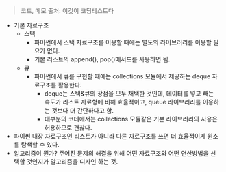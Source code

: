 > 코드, 메모 출처: 이것이 코딩테스트다

- 기본 자료구조
  - 스택
    - 파이썬에서 스택 자료구조를 이용할 때에는 별도의 라이브러리를 이용할 필요가 없다.
    - 기본 리스트의 append(), pop()메서드를 사용하면 됨.
  - 큐
    - 파이썬에서 큐를 구현할 때에는 collections 모듈에서 제공하는 deque 자료구조를 활용한다.
      - deque는 스택&큐의 장점을 모두 채택한 것인데, 데이터를 넣고 빼는 속도가 리스트 자료형에 비해 효율적이고, queue 라이브러리를 이용하는 것보다 더 간단하다고 함.
      - 대부분의 코테에서는 collections 모듈같은 기본 라이브러리의 사용은 허용하므로 괜찮다.
- 파이썬 내장 자료구조인 리스트가 아니라 다른 자료구조를 쓰면 더 효율적이게 원소를 탐색할 수 있다.
- 알고리즘이 뭔가? 주어진 문제의 해결을 위해 어떤 자료구조와 어떤 연산방법을 선택할 것인지가 알고리즘을 디자인 하는 것.
